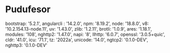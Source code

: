 # Pudufesor
  bootstrap: '5.2.1',
  angularcli : '14.2.0',
  npm: '8.19.2',
  node: '18.8.0',
  v8: '10.2.154.13-node.11',
  uv: '1.43.0',
  zlib: '1.2.11',
  brotli: '1.0.9',
  ares: '1.18.1',
  modules: '108',
  nghttp2: '1.47.0',
  napi: '8',
  llhttp: '6.0.7',
  openssl: '3.0.5+quic',
  cldr: '41.0',
  icu: '71.1',
  tz: '2022a',
  unicode: '14.0',
  ngtcp2: '0.1.0-DEV',
  nghttp3: '0.1.0-DEV'
